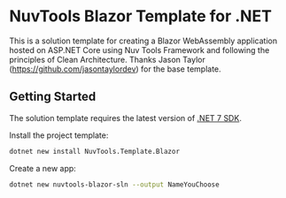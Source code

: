 # NuvTools Blazor Template for .NET

This is a solution template for creating a Blazor WebAssembly application hosted on ASP.NET Core using Nuv Tools Framework and following the principles of Clean Architecture. Thanks Jason Taylor (https://github.com/jasontaylordev) for the base template.

## Getting Started
The solution template requires the latest version of [.NET 7 SDK](https://dotnet.microsoft.com/download/dotnet/7.0).

Install the project template:

```bash
dotnet new install NuvTools.Template.Blazor
```

Create a new app:

```bash
dotnet new nuvtools-blazor-sln --output NameYouChoose
```
